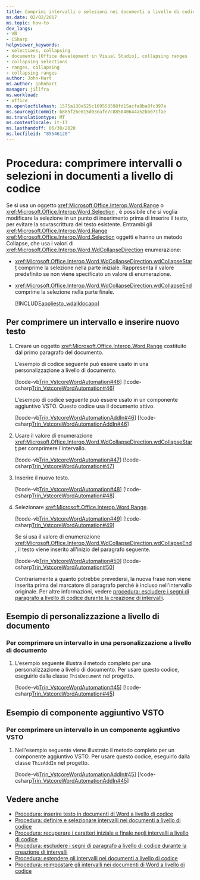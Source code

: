 ```yaml
---
title: Comprimi intervalli o selezioni nei documenti a livello di codice
ms.date: 02/02/2017
ms.topic: how-to
dev_langs:
- VB
- CSharp
helpviewer_keywords:
- selections, collapsing
- documents [Office development in Visual Studio], collapsing ranges
- collapsing selections
- ranges, collapsing
- collapsing ranges
author: John-Hart
ms.author: johnhart
manager: jillfra
ms.workload:
- office
ms.openlocfilehash: 1575a130a525c169553598fd15acfa8ba8fc397a
ms.sourcegitcommit: b885f26e015d03eafe7c885040644a52bb071fae
ms.translationtype: MT
ms.contentlocale: it-IT
ms.lasthandoff: 06/30/2020
ms.locfileid: "85546120"
---
```

# <a name="how-to-programmatically-collapse-ranges-or-selections-in-documents"></a>Procedura: comprimere intervalli o selezioni in documenti a livello di codice
  Se si usa un oggetto <xref:Microsoft.Office.Interop.Word.Range> o <xref:Microsoft.Office.Interop.Word.Selection> , è possibile che si voglia modificare la selezione in un punto di inserimento prima di inserire il testo, per evitare la sovrascrittura del testo esistente. Entrambi gli <xref:Microsoft.Office.Interop.Word.Range> <xref:Microsoft.Office.Interop.Word.Selection> oggetti e hanno un metodo Collapse, che usa i valori di <xref:Microsoft.Office.Interop.Word.WdCollapseDirection> enumerazione:

- <xref:Microsoft.Office.Interop.Word.WdCollapseDirection.wdCollapseStart> comprime la selezione nella parte iniziale. Rappresenta il valore predefinito se non viene specificato un valore di enumerazione.

- <xref:Microsoft.Office.Interop.Word.WdCollapseDirection.wdCollapseEnd> comprime la selezione nella parte finale.

  [!INCLUDE[appliesto_wdalldocapp](../vsto/includes/appliesto-wdalldocapp-md.md)]

## <a name="to-collapse-a-range-and-insert-new-text"></a>Per comprimere un intervallo e inserire nuovo testo

1. Creare un oggetto <xref:Microsoft.Office.Interop.Word.Range> costituito dal primo paragrafo del documento.

    L'esempio di codice seguente può essere usato in una personalizzazione a livello di documento.

    [!code-vb[Trin_VstcoreWordAutomation#46](../vsto/codesnippet/VisualBasic/Trin_VstcoreWordAutomationVB/ThisDocument.vb#46)]
    [!code-csharp[Trin_VstcoreWordAutomation#46](../vsto/codesnippet/CSharp/Trin_VstcoreWordAutomationCS/ThisDocument.cs#46)]

    L'esempio di codice seguente può essere usato in un componente aggiuntivo VSTO. Questo codice usa il documento attivo.

    [!code-vb[Trin_VstcoreWordAutomationAddIn#46](../vsto/codesnippet/VisualBasic/Trin_VstcoreWordAutomationAddIn/ThisAddIn.vb#46)]
    [!code-csharp[Trin_VstcoreWordAutomationAddIn#46](../vsto/codesnippet/CSharp/Trin_VstcoreWordAutomationAddIn/ThisAddIn.cs#46)]

2. Usare il valore di enumerazione <xref:Microsoft.Office.Interop.Word.WdCollapseDirection.wdCollapseStart> per comprimere l'intervallo.

    [!code-vb[Trin_VstcoreWordAutomation#47](../vsto/codesnippet/VisualBasic/Trin_VstcoreWordAutomationVB/ThisDocument.vb#47)]
    [!code-csharp[Trin_VstcoreWordAutomation#47](../vsto/codesnippet/CSharp/Trin_VstcoreWordAutomationCS/ThisDocument.cs#47)]

3. Inserire il nuovo testo.

    [!code-vb[Trin_VstcoreWordAutomation#48](../vsto/codesnippet/VisualBasic/Trin_VstcoreWordAutomationVB/ThisDocument.vb#48)]
    [!code-csharp[Trin_VstcoreWordAutomation#48](../vsto/codesnippet/CSharp/Trin_VstcoreWordAutomationCS/ThisDocument.cs#48)]

4. Selezionare <xref:Microsoft.Office.Interop.Word.Range>.

    [!code-vb[Trin_VstcoreWordAutomation#49](../vsto/codesnippet/VisualBasic/Trin_VstcoreWordAutomationVB/ThisDocument.vb#49)]
    [!code-csharp[Trin_VstcoreWordAutomation#49](../vsto/codesnippet/CSharp/Trin_VstcoreWordAutomationCS/ThisDocument.cs#49)]

   Se si usa il valore di enumerazione <xref:Microsoft.Office.Interop.Word.WdCollapseDirection.wdCollapseEnd> , il testo viene inserito all'inizio del paragrafo seguente.

   [!code-vb[Trin_VstcoreWordAutomation#50](../vsto/codesnippet/VisualBasic/Trin_VstcoreWordAutomationVB/ThisDocument.vb#50)]
   [!code-csharp[Trin_VstcoreWordAutomation#50](../vsto/codesnippet/CSharp/Trin_VstcoreWordAutomationCS/ThisDocument.cs#50)]

   Contrariamente a quanto potrebbe prevedersi, la nuova frase non viene inserita prima del marcatore di paragrafo perché è incluso nell'intervallo originale. Per altre informazioni, vedere [procedura: escludere i segni di paragrafo a livello di codice durante la creazione di intervalli](../vsto/how-to-programmatically-exclude-paragraph-marks-when-creating-ranges.md).

## <a name="document-level-customization-example"></a>Esempio di personalizzazione a livello di documento

### <a name="to-collapse-a-range-in-a-document-level-customization"></a>Per comprimere un intervallo in una personalizzazione a livello di documento

1. L'esempio seguente illustra il metodo completo per una personalizzazione a livello di documento. Per usare questo codice, eseguirlo dalla classe `ThisDocument` nel progetto.

     [!code-vb[Trin_VstcoreWordAutomation#45](../vsto/codesnippet/VisualBasic/Trin_VstcoreWordAutomationVB/ThisDocument.vb#45)]
     [!code-csharp[Trin_VstcoreWordAutomation#45](../vsto/codesnippet/CSharp/Trin_VstcoreWordAutomationCS/ThisDocument.cs#45)]

## <a name="vsto-add-in-example"></a>Esempio di componente aggiuntivo VSTO

### <a name="to-collapse-a-range-in-a-vsto-add-in"></a>Per comprimere un intervallo in un componente aggiuntivo VSTO

1. Nell'esempio seguente viene illustrato il metodo completo per un componente aggiuntivo VSTO. Per usare questo codice, eseguirlo dalla classe `ThisAddIn` nel progetto.

     [!code-vb[Trin_VstcoreWordAutomationAddIn#45](../vsto/codesnippet/VisualBasic/Trin_VstcoreWordAutomationAddIn/ThisAddIn.vb#45)]
     [!code-csharp[Trin_VstcoreWordAutomationAddIn#45](../vsto/codesnippet/CSharp/Trin_VstcoreWordAutomationAddIn/ThisAddIn.cs#45)]

## <a name="see-also"></a>Vedere anche
- [Procedura: inserire testo in documenti di Word a livello di codice](../vsto/how-to-programmatically-insert-text-into-word-documents.md)
- [Procedura: definire e selezionare intervalli nei documenti a livello di codice](../vsto/how-to-programmatically-define-and-select-ranges-in-documents.md)
- [Procedura: recuperare i caratteri iniziale e finale negli intervalli a livello di codice](../vsto/how-to-programmatically-retrieve-start-and-end-characters-in-ranges.md)
- [Procedura: escludere i segni di paragrafo a livello di codice durante la creazione di intervalli](../vsto/how-to-programmatically-exclude-paragraph-marks-when-creating-ranges.md)
- [Procedura: estendere gli intervalli nei documenti a livello di codice](../vsto/how-to-programmatically-extend-ranges-in-documents.md)
- [Procedura: reimpostare gli intervalli nei documenti di Word a livello di codice](../vsto/how-to-programmatically-reset-ranges-in-word-documents.md)
